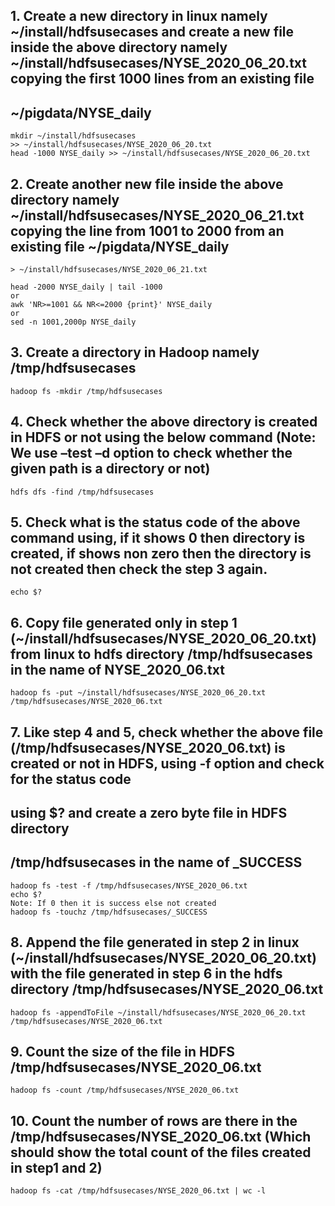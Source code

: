 ## 1. Create a new directory in linux namely ~/install/hdfsusecases and create a new file inside the above directory namely ~/install/hdfsusecases/NYSE_2020_06_20.txt copying the first 1000 lines from an existing file
## ~/pigdata/NYSE_daily
```
mkdir ~/install/hdfsusecases
>> ~/install/hdfsusecases/NYSE_2020_06_20.txt
head -1000 NYSE_daily >> ~/install/hdfsusecases/NYSE_2020_06_20.txt
```
## 2. Create another new file inside the above directory namely ~/install/hdfsusecases/NYSE_2020_06_21.txt copying the line from 1001 to 2000 from an existing file ~/pigdata/NYSE_daily
```
> ~/install/hdfsusecases/NYSE_2020_06_21.txt

head -2000 NYSE_daily | tail -1000
or
awk 'NR>=1001 && NR<=2000 {print}' NYSE_daily
or
sed -n 1001,2000p NYSE_daily
```
## 3. Create a directory in Hadoop namely /tmp/hdfsusecases
```
hadoop fs -mkdir /tmp/hdfsusecases
```
## 4. Check whether the above directory is created in HDFS or not using the below command (Note: We use –test –d option to check whether the given path is a directory or not)
```
hdfs dfs -find /tmp/hdfsusecases
```
## 5. Check what is the status code of the above command using, if it shows 0 then directory is created, if shows non zero then the directory is not created then check the step 3 again.
```
echo $?
```
## 6. Copy file generated only in step 1 (~/install/hdfsusecases/NYSE_2020_06_20.txt) from linux to hdfs directory /tmp/hdfsusecases in the name of NYSE_2020_06.txt
```
hadoop fs -put ~/install/hdfsusecases/NYSE_2020_06_20.txt /tmp/hdfsusecases/NYSE_2020_06.txt
```
## 7. Like step 4 and 5, check whether the above file (/tmp/hdfsusecases/NYSE_2020_06.txt) is created or not in HDFS, using -f option and check for the status code
## using $? and create a zero byte file in HDFS directory
## /tmp/hdfsusecases in the name of _SUCCESS
```
hadoop fs -test -f /tmp/hdfsusecases/NYSE_2020_06.txt
echo $?
Note: If 0 then it is success else not created
hadoop fs -touchz /tmp/hdfsusecases/_SUCCESS
```
## 8. Append the file generated in step 2 in linux (~/install/hdfsusecases/NYSE_2020_06_20.txt) with the file generated in step 6 in the hdfs directory /tmp/hdfsusecases/NYSE_2020_06.txt
```
hadoop fs -appendToFile ~/install/hdfsusecases/NYSE_2020_06_20.txt /tmp/hdfsusecases/NYSE_2020_06.txt
```
## 9. Count the size of the file in HDFS /tmp/hdfsusecases/NYSE_2020_06.txt
```
hadoop fs -count /tmp/hdfsusecases/NYSE_2020_06.txt
```
## 10. Count the number of rows are there in the /tmp/hdfsusecases/NYSE_2020_06.txt (Which should show the total count of the files created in step1 and 2)
```
hadoop fs -cat /tmp/hdfsusecases/NYSE_2020_06.txt | wc -l
```

